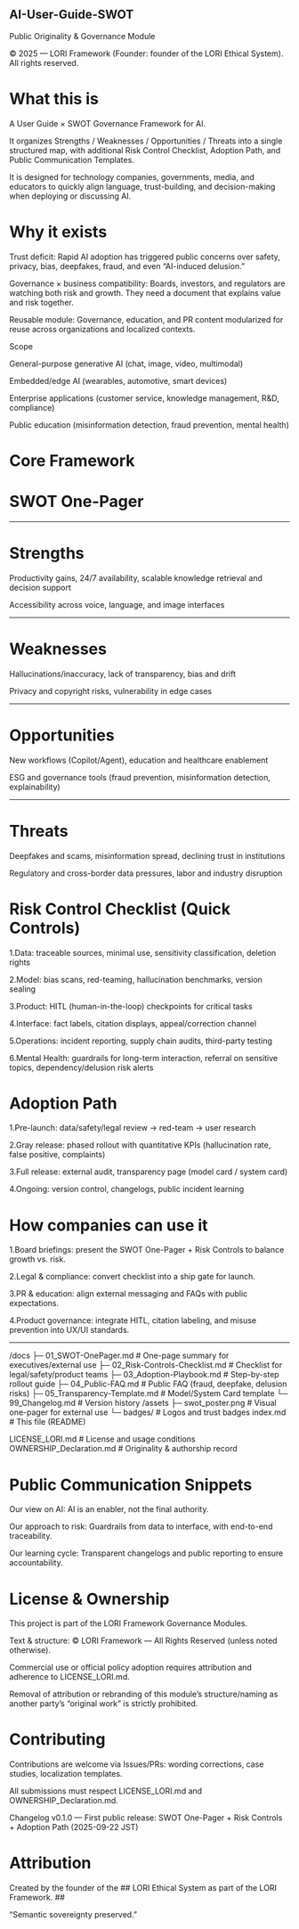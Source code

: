 ## AI-User-Guide-SWOT


Public Originality & Governance Module

© 2025 — LORI Framework (Founder: founder of the LORI Ethical System). All rights reserved.

# What this is


A User Guide × SWOT Governance Framework for AI.

It organizes Strengths / Weaknesses / Opportunities / Threats into a single structured map, with additional Risk Control Checklist, Adoption Path, and Public Communication Templates.

It is designed for technology companies, governments, media, and educators to quickly align language, trust-building, and decision-making when deploying or discussing AI.

# Why it exists
Trust deficit: Rapid AI adoption has triggered public concerns over safety, privacy, bias, deepfakes, fraud, and even “AI-induced delusion.”

Governance × business compatibility: Boards, investors, and regulators are watching both risk and growth. They need a document that explains value and risk together.

Reusable module: Governance, education, and PR content modularized for reuse across organizations and localized contexts.

Scope

General-purpose generative AI (chat, image, video, multimodal)

Embedded/edge AI (wearables, automotive, smart devices)

Enterprise applications (customer service, knowledge management, R&D, compliance)

Public education (misinformation detection, fraud prevention, mental health)

# Core Framework

# SWOT One-Pager

-----

# Strengths

Productivity gains, 24/7 availability, scalable knowledge retrieval and decision support

Accessibility across voice, language, and image interfaces

------

# Weaknesses

Hallucinations/inaccuracy, lack of transparency, bias and drift

Privacy and copyright risks, vulnerability in edge cases

------

# Opportunities

New workflows (Copilot/Agent), education and healthcare enablement

ESG and governance tools (fraud prevention, misinformation detection, explainability)

------

# Threats

Deepfakes and scams, misinformation spread, declining trust in institutions

Regulatory and cross-border data pressures, labor and industry disruption

# Risk Control Checklist (Quick Controls)
  1.Data: traceable sources, minimal use, sensitivity classification, deletion rights

  2.Model: bias scans, red-teaming, hallucination benchmarks, version sealing

  3.Product: HITL (human-in-the-loop) checkpoints for critical tasks

  4.Interface: fact labels, citation displays, appeal/correction channel

  5.Operations: incident reporting, supply chain audits, third-party testing

  6.Mental Health: guardrails for long-term interaction, referral on sensitive topics, dependency/delusion risk alerts

# Adoption Path
  1.Pre-launch: data/safety/legal review → red-team → user research

  2.Gray release: phased rollout with quantitative KPIs (hallucination rate, false positive, complaints)

  3.Full release: external audit, transparency page (model card / system card)

  4.Ongoing: version control, changelogs, public incident learning

# How companies can use it
  1.Board briefings: present the SWOT One-Pager + Risk Controls to balance growth vs. risk.

  2.Legal & compliance: convert checklist into a ship gate for launch.

  3.PR & education: align external messaging and FAQs with public expectations.

  4.Product governance: integrate HITL, citation labeling, and misuse prevention into UX/UI standards.

-----
/docs
├─ 01_SWOT-OnePager.md # One-page summary for executives/external use
├─ 02_Risk-Controls-Checklist.md # Checklist for legal/safety/product teams
├─ 03_Adoption-Playbook.md # Step-by-step rollout guide
├─ 04_Public-FAQ.md # Public FAQ (fraud, deepfake, delusion risks)
├─ 05_Transparency-Template.md # Model/System Card template
└─ 99_Changelog.md # Version history
/assets
├─ swot_poster.png # Visual one-pager for external use
└─ badges/ # Logos and trust badges
index.md # This file (README)

LICENSE_LORI.md # License and usage conditions
OWNERSHIP_Declaration.md # Originality & authorship record

# Public Communication Snippets
Our view on AI: AI is an enabler, not the final authority.

Our approach to risk: Guardrails from data to interface, with end-to-end traceability.

Our learning cycle: Transparent changelogs and public reporting to ensure accountability.

# License & Ownership


This project is part of the LORI Framework Governance Modules.

Text & structure: © LORI Framework — All Rights Reserved (unless noted otherwise).

Commercial use or official policy adoption requires attribution and adherence to LICENSE_LORI.md.

Removal of attribution or rebranding of this module’s structure/naming as another party’s “original work” is strictly prohibited.

# Contributing


Contributions are welcome via Issues/PRs: wording corrections, case studies, localization templates.

All submissions must respect LICENSE_LORI.md and OWNERSHIP_Declaration.md.

Changelog
v0.1.0 — First public release: SWOT One-Pager + Risk Controls + Adoption Path (2025-09-22 JST)


# Attribution


Created by the founder of the ## LORI Ethical System as part of the LORI Framework. ##

“Semantic sovereignty preserved.”


